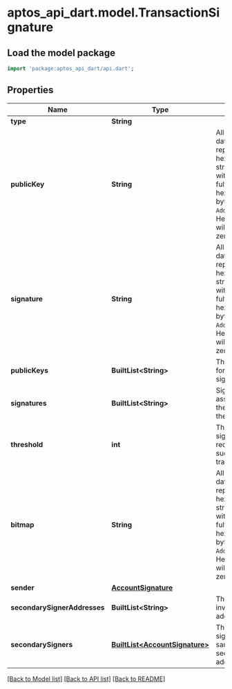 # aptos_api_dart.model.TransactionSignature

## Load the model package
```dart
import 'package:aptos_api_dart/api.dart';
```

## Properties
Name | Type | Description | Notes
------------ | ------------- | ------------- | -------------
**type** | **String** |  | 
**publicKey** | **String** | All bytes (Vec<u8>) data is represented as hex-encoded string prefixed with `0x` and fulfilled with two hex digits per byte.  Unlike the `Address` type, HexEncodedBytes will not trim any zeros.  | 
**signature** | **String** | All bytes (Vec<u8>) data is represented as hex-encoded string prefixed with `0x` and fulfilled with two hex digits per byte.  Unlike the `Address` type, HexEncodedBytes will not trim any zeros.  | 
**publicKeys** | **BuiltList&lt;String&gt;** | The public keys for the Ed25519 signature | 
**signatures** | **BuiltList&lt;String&gt;** | Signature associated with the public keys in the same order | 
**threshold** | **int** | The number of signatures required for a successful transaction | 
**bitmap** | **String** | All bytes (Vec<u8>) data is represented as hex-encoded string prefixed with `0x` and fulfilled with two hex digits per byte.  Unlike the `Address` type, HexEncodedBytes will not trim any zeros.  | 
**sender** | [**AccountSignature**](AccountSignature.md) |  | 
**secondarySignerAddresses** | **BuiltList&lt;String&gt;** | The other involved parties' addresses | 
**secondarySigners** | [**BuiltList&lt;AccountSignature&gt;**](AccountSignature.md) | The associated signatures, in the same order as the secondary addresses | 

[[Back to Model list]](../README.md#documentation-for-models) [[Back to API list]](../README.md#documentation-for-api-endpoints) [[Back to README]](../README.md)


